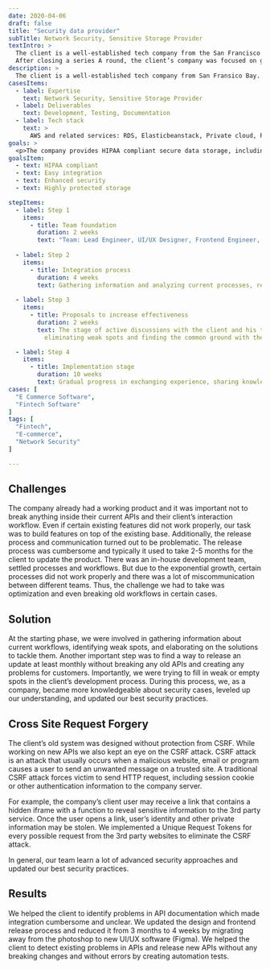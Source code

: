 ```yaml
---
date: 2020-04-06
draft: false
title: "Security data provider"
subTitle: Network Security, Sensitive Storage Provider
textIntro: >
  The client is a well-established tech company from the San Francisco Bay Area. 
  After closing a series A round, the client’s company was focused on growth, business expansion, and feature development. The primary business goals were to achieve smooth integration with the current development process and the ability to release new functionality fast and without breaking any old functionality or APIs for existing clients.
description: >
  The client is a well-established tech company from San Fransico Bay. After closing a series A round company has been focused on growth, business expending and feature development. The primary business goals were to archive smooth integration with the current development process and the ability to release new functionality fast and without breaking any old functionality or APIs for old clients.
casesItems:
  - label: Expertise
    text: Network Security, Sensitive Storage Provider
  - label: Deliverables
    text: Development, Testing, Documentation
  - label: Tech stack
    text: >
      AWS and related services: RDS, Elasticbeanstack, Private cloud, Python, Nodejs, Selenium, wireshark, OWASP.
goals: >
  <p>The company provides HIPAA compliant secure data storage, including security for sensitive information such as social security number, banks account data, credit card number, and other types of personal information. The company is usually acting as a proxy for other companies to store and retrieve customers’ private data in real-time. This is a way to remove all legal and jurisdiction pressure from one’s shoulders and completely avoid any liabilities of holding sensitive user data. Also, the product was built in a way to help leverage some of SEC regulation liabilities by providing a flexible full cycle of integrations for the for e-commerce and fintech platforms.</p>
goalsItem:
  - text: HIPAA compliant
  - text: Easy integration
  - text: Enhanced security
  - text: Highly protected storage

stepItems:
  - label: Step 1
    items:
      - title: Team foundation
        duration: 2 weeks
        text: "Team: Lead Engineer, UI/UX Designer, Frontend Engineer, Backend Engineer, DevOps"
  
  - label: Step 2
    items:
      - title: Integration process
        duration: 4 weeks
        text: Gathering information and analyzing current processes, researched existing workflows and fixing issues and bugs.
  
  - label: Step 3
    items:
      - title: Proposals to increase effectiveness
        duration: 2 weeks
        text: The stage of active discussions with the client and his team, 
          eliminating weak spots and finding the common ground with the existing team.

  - label: Step 4
    items:
      - title: Implementation stage
        duration: 10 weeks
        text: Gradual progress in exchanging experience, sharing knowledge and implementing our proposals.
cases: [
  "E Commerce Software",
  "Fintech Software"
]
tags: [
  "Fintech",
  "E-commerce",
  "Network Security"
]

---
```


## Challenges

The company already had a working product and it was important not to break anything inside their current APIs and their client’s interaction workflow. Even if certain existing features did not work properly, our task was to build features on top of the existing base. Additionally, the release process and communication turned out to be problematic. The release process was cumbersome and typically it used to take 2-5 months for the client to update the product. There was an in-house development team, settled processes and workflows. But due to the exponential growth, certain processes did not work properly and there was a lot of miscommunication between different teams. Thus, the challenge we had to take was optimization and even breaking old workflows in certain cases.

## Solution

At the starting phase, we were involved in gathering information about current workflows, identifying weak spots, and elaborating on the solutions to tackle them.
Another important step was to find a way to release an update at least monthly without breaking any old APIs and creating any problems for customers. Importantly, we were trying to fill in weak or empty spots in the client’s development process. During this process, we, as a company, became more knowledgeable about security cases, leveled up our understanding, and updated our best security practices.

## Cross Site Request Forgery

The client’s old system was designed without protection from CSRF. While working on new APIs we also kept an eye on the CSRF attack. CSRF attack is an attack that usually occurs when a malicious website, email or program causes a user to send an unwanted message on a trusted site. A traditional CSRF attack forces victim to send HTTP request, including session cookie or other authentication information to the company server.

For example, the company’s client user may receive a link that contains a hidden iframe with a function to reveal sensitive information to the 3rd party service. Once the user opens a link, user’s identity and other private information may be stolen. We implemented a Unique Request Tokens for every possible request from the 3rd party websites to eliminate the CSRF attack.

In general, our team learn a lot of advanced security approaches and updated our best security practices.

## Results

We helped the client to identify problems in API documentation which made integration cumbersome and unclear. We updated the design and frontend release process and reduced it from 3 months to 4 weeks by migrating away from the photoshop to new UI/UX software (Figma). We helped the client to detect existing problems in APIs and release new APIs without any breaking changes and without errors by creating automation tests.
